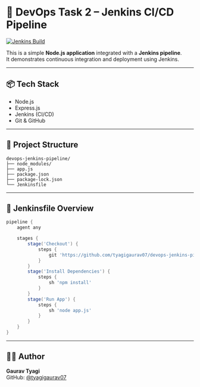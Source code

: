 # 🚀 DevOps Task 2 – Jenkins CI/CD Pipeline

[![Jenkins Build](https://img.shields.io/badge/Jenkins-Build-blue)](https://www.jenkins.io/)

This is a simple **Node.js application** integrated with a **Jenkins pipeline**.  
It demonstrates continuous integration and deployment using Jenkins.

---

## 📦 Tech Stack

- Node.js  
- Express.js  
- Jenkins (CI/CD)  
- Git & GitHub  

---

## 📁 Project Structure

```
devops-jenkins-pipeline/
├── node_modules/
├── app.js
├── package.json
├── package-lock.json
└── Jenkinsfile
```

---

## 📄 Jenkinsfile Overview

```groovy
pipeline {
    agent any

    stages {
        stage('Checkout') {
            steps {
                git 'https://github.com/tyagigaurav07/devops-jenkins-pipeline.git'
            }
        }
        stage('Install Dependencies') {
            steps {
                sh 'npm install'
            }
        }
        stage('Run App') {
            steps {
                sh 'node app.js'
            }
        }
    }
}
```
---

## 🙋‍♂️ Author

**Gaurav Tyagi**  
GitHub: [@tyagigaurav07](https://github.com/tyagigaurav07)

